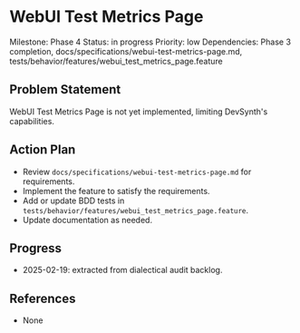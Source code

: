# WebUI Test Metrics Page
Milestone: Phase 4
Status: in progress
Priority: low
Dependencies: Phase 3 completion, docs/specifications/webui-test-metrics-page.md, tests/behavior/features/webui_test_metrics_page.feature

## Problem Statement
WebUI Test Metrics Page is not yet implemented, limiting DevSynth's capabilities.


## Action Plan
- Review `docs/specifications/webui-test-metrics-page.md` for requirements.
- Implement the feature to satisfy the requirements.
- Add or update BDD tests in `tests/behavior/features/webui_test_metrics_page.feature`.
- Update documentation as needed.

## Progress
- 2025-02-19: extracted from dialectical audit backlog.

## References
- None
